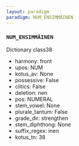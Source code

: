 ```yaml
---
layout: paradigm
paradigm: NUM_ENSIMMÄINEN
---
```

### ` NUM_ENSIMMÄINEN `

Dictionary class38
* harmony: front
* upos: NUM
* kotus_av: None
* possessive: False
* clitics: False
* deletion: nen
* pos: NUMERAL
* stem_vowel: None
* plurale_tantum: False
* grade_dir: strengthen
* stem_diphthong: None
* suffix_regex: inen
* kotus_tn: 38
